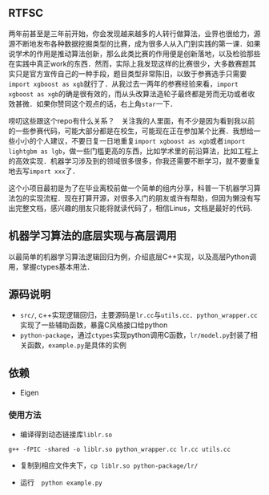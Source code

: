 ## RTFSC

两年前甚至是三年前开始，你会发现越来越多的人转行做算法，业界也很给力，源源不断地发布各种数据挖掘类型的比赛，成为很多人从入门到实践的第一课．如果说学术的作用是推动算法创新，那么此类比赛的作用便是创新落地，以及检验那些在实践中真正work的东西．然而，实际上我发现这样的比赛很少，大多数赛题其实只是官方宣传自己的一种手段，题目类型非常陈旧，以致于参赛选手只需要`import xgboost as xgb`就行了．从我过去一两年的参赛经验来看，`import xgboost as xgb`的确是很有效的，而从头改算法造轮子最终都是劳而无功或者收效甚微．如果你赞同这个观点的话，右上角`star`一下．

唠叨这些跟这个repo有什么关系？　关注我的人里面，有不少是因为看到我以前的一些参赛代码，可能大部分都是在校生，可能现在正在参加某个比赛．我想给一些小小的个人建议，不要日复一日地重复`import xgboost as xgb`或者`import lightgbm as lgb`，做一些门槛更高的东西，比如学术里的前沿算法，比如工程上的高效实现．机器学习涉及到的领域很多很多，你我还需要不断学习，就不要重复地去写`import xxx`了．

这个小项目最初是为了在毕业离校前做一个简单的组内分享，科普一下机器学习算法包的实现流程．现在打算开源，对很多入门的朋友或许有帮助，但因为懒没有写出完整文档，感兴趣的朋友只能将就读代码了，相信Linus，文档是最好的代码.

## 机器学习算法的底层实现与高层调用

以最简单的机器学习算法逻辑回归为例，介绍底层C++实现，以及高层Python调用，掌握ctypes基本用法．

## 源码说明

- `src/`, c++实现逻辑回归，主要源码是`lr.cc`与`utils.cc`．`python_wrapper.cc`实现了一些辅助函数，暴露C风格接口给python
- `python-package`，通过`ctypes`实现python调用C函数，`lr/model.py`封装了相关函数，`example.py`是具体的实例

## 依赖

- Eigen

### 使用方法

- 编译得到动态链接库`liblr.so`

```
g++ -fPIC -shared -o liblr.so python_wrapper.cc lr.cc utils.cc
```

- 复制到相应文件夹下，`cp liblr.so python-package/lr/`

- 运行　`python example.py`

